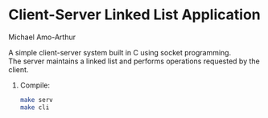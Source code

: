 # Client-Server Linked List Application

Michael Amo-Arthur

A simple client-server system built in C using socket programming.  
The server maintains a linked list and performs operations requested by the client.

1. Compile:
   ```bash
   make serv
   make cli

